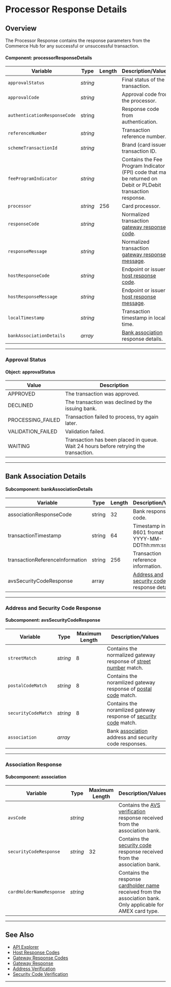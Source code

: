 # Processor Response Details

## Overview

The Processor Response contains the response parameters from the Commerce Hub for any successful or unsuccessful transaction.

#### Component: processorResponseDetails

| Variable | Type | Length | Description/Values |
| ----- | ----- | ----- | ----- |
| `approvalStatus` | *string* | | Final status of the transaction. | 
| `approvalCode` |*string* | | Approval code from the processor. |
| `authenticationResponseCode` | string | | Response code from authentication. |
| `referenceNumber` | *string* | | Transaction reference number. |
| `schemeTransactionId` | *string* | | Brand (card issuer) transaction ID. |
| `feeProgramIndicator` | *string* | | Contains the Fee Program Indicator (FPI) code that may be returned on Debit or PLDebit transaction response.|
| `processor` | *string* | 256 | Card processor. |
| `responseCode` | *string* | | Normalized transaction [gateway response code](?path=docs/Resources/Guides/Response-Codes/Gateway.md). | 
| `responseMessage` | *string* | | Normalized transaction [gateway response message](?path=docs/Resources/Guides/Response-Codes/Gateway.md). | 
| `hostResponseCode` | *string* | | Endpoint or issuer [host response code](?path=docs/Resources/Guides/Response-Codes/Bank-Issuer.md).| 
| `hostResponseMessage` | *string* | | Endpoint or issuer [host response message](?path=docs/Resources/Guides/Response-Codes/Bank-Issuer.md).|
| `localTimestamp` | *string* | | Transaction timestamp in local time.| 
| `bankAssociationDetails` | *array* | | [Bank association](#subcomponent-bankassociatindetails) response details.|

---

### Approval Status

#### Object: approvalStatus

| Value | Description |
|-------|-------------|
| APPROVED | The transaction was approved. |
| DECLINED | The transaction was declined by the issuing bank. |
| PROCESSING_FAILED | Transaction failed to process, try again later. |
| VALIDATION_FAILED | Validation failed. |
| WAITING | Transaction has been placed in queue. Wait 24 hours before retrying the transaction. |

---

## Bank Association Details

#### Subcomponent: bankAssociationDetails

| Variable | Type | Length | Description/Values |
| ----- | ----- | ----- | ----- |
| associationResponseCode | string | 32 | Bank response code. |
| transactionTimestamp | string | 64 | Timestamp in ISO 8601 fromat YYYY-MM-DDThh:mm:ssZ.|
| transactionReferenceInformation| string | 256 | Transaction reference information.|
|avsSecurityCodeResponse | array | | [Address and security code](#subcomponent-avssecuritycoderesponse) response details. |

---

### Address and Security Code Response

#### Subcomponent: avsSecurityCodeResponse

| Variable | Type| Maximum Length | Description/Values|
|---------|----------|----------------|---------|
| `streetMatch` | *string* | 8 | Contains the normalized gateway response of [street number](?path=docs/Resources/Guides/Fraud/Address-Verification.md#response-values) match.|
| `postalCodeMatch` | *string* | 8 |Contains the noramlized gateway response of [postal code](?path=docs/Resources/Guides/Fraud/Address-Verification.md#response-values) match. |
| `securityCodeMatch` | *string* | 8 |  Contains the noramlized gateway response of [security code](?path=docs/Resources/Guides/Fraud/Security-Code.md#response-values) match. |
| `association` | *array* | | Bank [association](#subcomponent-association) address and security code responses. |

---

### Association Response

#### Subcomponent: association

| Variable | Type| Maximum Length | Description/Values|
|---------|----------|----------------|---------|
| `avsCode` | *string* |  | Contains the [AVS verification](?path=docs/Resources/Guides/Fraud/Address-Verification.md) response received from the association bank. |
| `securityCodeResponse` | *string* | 32 | Contains the [security code](?path=docs/Resources/Guides/Fraud/Security-Code.md) response received from the association bank.
| `cardHolderNameResponse` | *string* |  |Contains the response [cardholder name](?path=docs/Resources/Guides/Fraud/Address-Verification.md#object-cardholdernameresponse) received from the association bank. Only applicable for AMEX card type. |

---

## See Also
- [API Explorer](../api/?type=post&path=/payments/v1/charges)
- [Host Response Codes](?path=docs/Resources/Guides/Response-Codes/Bank-Issuer.md)
- [Gateway Response Codes](?path=docs/Resources/Guides/Response-Codes/Gateway.md)
- [Gateway Response](?path=docs/Resources/Master-Data/Gateway-Response.md)
- [Address Verification](?path=docs/Resources/Guides/Fraud/Address-Verification.md)
- [Security Code Verification](?path=docs/Resources/Guides/Fraud/Security-Code.md)

---
